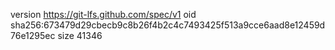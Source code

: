 version https://git-lfs.github.com/spec/v1
oid sha256:673479d29cbecb9c8b26f4b2c4c7493425f513a9cce6aad8e12459d76e1295ec
size 41346
